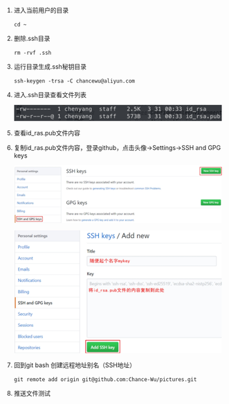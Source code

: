 1. 进入当前用户的目录

   `cd ~`

2. 删除.ssh目录

   `rm -rvf .ssh`

3. 运行目录生成.ssh秘钥目录

   `ssh-keygen -trsa -C chancewu@aliyun.com`

4. 进入.ssh目录查看文件列表

   ![image-20220922132915101](img/image-20220922132915101.png)

5. 查看id_ras.pub文件内容

6. 复制id_ras.pub文件内容，登录github，点击头像→Settings→SSH and GPG keys

   ![image-20220922133106534](img/image-20220922133106534.png)

   ![image-20220922133114635](img/image-20220922133114635.png)

7. 回到git bash 创建远程地址别名（SSH地址）

   `git remote add origin git@github.com:Chance-Wu/pictures.git`

8. 推送文件测试